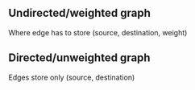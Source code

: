 ## Undirected/weighted graph
Where edge has to store (source, destination, weight)

## Directed/unweighted graph
Edges store only (source, destination)